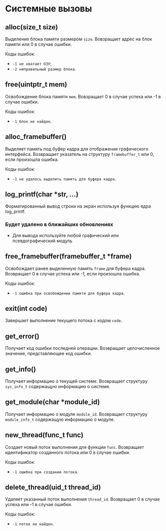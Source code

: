 # Системные вызовы

## alloc(size_t size)

Выделение блока памяти размером `size`.
Вовзращает адрес на блок памяти или 0 в случае ошибки.

Коды ошибок:

- `-1 не хватает ОЗУ`;
- `-2 неправильный размер блока`.

## free(uintptr_t mem)

Освобождение блока памяти `mem`.
Вовзращает 0 в случае успеха или -1 в случае ошибки.

Коды ошибок:

- `-1 блок не найден`.

## alloc_framebuffer()

Выделяет память под буфер кадра для отображения графического интерфейса.
Возвращает указатель на структуру `framebuffer_t` или 0, если произошла ошибка.

Коды ошибок:

- `-1 не удалось выделить память для буфера кадра`.

## log_printf(char *str, ...)

Форматированный вывод строки на экран используя функцию ядра log_printf.

### Будет удалено в ближайших обновлениях

- Для вывода используйте любой графический или псевдографический модуль

## free_framebuffer(framebuffer_t *frame)

Освобождает ранее выделенную память `frame` для буфера кадра. Возвращает 0 в случае успеха или -1, если произошла ошибка.

Коды ошибок:

- `-1 ошибка при освобождении памяти для буфера кадра`.

## exit(int code)

Завершает выполнение текущего потока с кодом `code`.

## get_error()

Получает код ошибки последней операции. Возвращает целочисленное значение, представляющее код ошибки.

## get_info()

Получает информацию о текущей системе. Возвращает структуру `sys_info_t` содержащую информацию о системе.

## get_module(char *module_id)

Получает информацию о модуле `module_id`. Возвращает структуру `module_info_t` содержащую информацию о модуле.

## new_thread(func_t func)

Создает новый поток выполнения для функции `func`. Возвращает идентификатор созданного потока или 0 в случае ошибки.

Коды ошибок:

- `-1 ошибка при создании потока`.

## delete_thread(uid_t thread_id)

Удаляет указанный поток выполнения `thread_id`. Возвращает 0 в случае успеха или -1 в случае ошибки.

Коды ошибок:

- `-1 поток не найден`.

<!--
## get_time()

Получает текущее время системы в формате timestamp. Возвращает целое число, представляющее количество секунд с начала эпохи.

## set_alarm(time_t time, func_t func)

Устанавливает сигнал будильника на время time. При наступлении указанного времени будет вызвана функция func.

Коды ошибок:

- `-1 ошибка при установке сигнала будильника`.
-->
